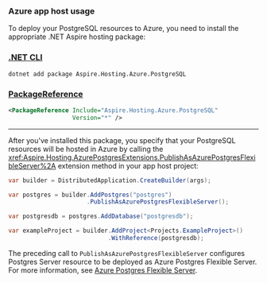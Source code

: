 ### Azure app host usage

To deploy your PostgreSQL resources to Azure, you need to install the appropriate .NET Aspire hosting package:

### [.NET CLI](#tab/dotnet-cli)

```dotnetcli
dotnet add package Aspire.Hosting.Azure.PostgreSQL
```

### [PackageReference](#tab/package-reference)

```xml
<PackageReference Include="Aspire.Hosting.Azure.PostgreSQL"
                  Version="*" />
```

---

After you've installed this package, you specify that your PostgreSQL resources will be hosted in Azure by calling the <xref:Aspire.Hosting.AzurePostgresExtensions.PublishAsAzurePostgresFlexibleServer%2A> extension method in your app host project:

```csharp
var builder = DistributedApplication.CreateBuilder(args);

var postgres = builder.AddPostgres("postgres")
                      .PublishAsAzurePostgresFlexibleServer();

var postgresdb = postgres.AddDatabase("postgresdb");

var exampleProject = builder.AddProject<Projects.ExampleProject>()
                            .WithReference(postgresdb);
```

The preceding call to `PublishAsAzurePostgresFlexibleServer` configures Postgres Server resource to be deployed as Azure Postgres Flexible Server. For more information, see [Azure Postgres Flexible Server](/azure/postgresql/flexible-server/overview).
